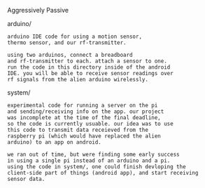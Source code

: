 Aggressively Passive


arduino/

	arduino IDE code for using a motion sensor,
	thermo sensor, and our rf-transmitter.

	using two arduinos, connect a breadboard
	and rf-transmitter to each. attach a sensor to one.
	run the code in this directory inside of the android
	IDE. you will be able to receive sensor readings over
	rf signals from the alien arduino wirelessly.

system/

	experimental code for running a server on the pi
	and sending/receiving info on the app. our project
	was incomplete at the time of the final deadline,
	so the code is currently usuable. our idea was to use
	this code to transmit data receieved from the
	raspberry pi (which would have replaced the alien
	arduino) to an app on android.

	we ran out of time, but were finding some early success
	in using a single pi instead of an arduino and a pi.
	using the code in system/, one could finish devloping the
	client-side part of things (android app), and start receiving
	sensor data.
